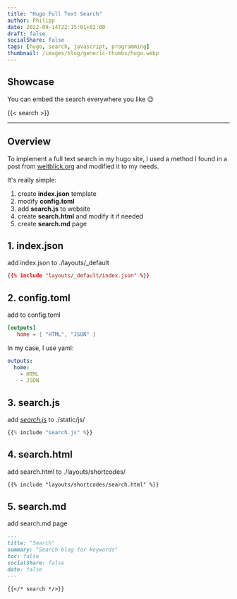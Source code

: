 ```yaml
---
title: "Hugo Full Text Search"
author: Philipp
date: 2022-09-14T22:15:01+02:00
draft: false
socialShare: false
tags: [hugo, search, javascript, programming]
thumbnail: /images/blog/generic-thumbs/hugo.webp
---
```


## Showcase
You can embed the search everywhere you like 😉

{{< search >}}
<hr>

## Overview

To implement a full text search in my hugo site, I used a method I found in a post from [weitblick.org](https://weitblick.org/post/simple-static-site-search-hugo-jamstack/) and modified it to my needs.

It's really simple:


1. create **index.json** template
2. modify **config.toml**
3. add **search.js** to website
4. create **search.html** and modify it if needed
5. create **search.md** page

## 1. index.json
add index.json to ./layouts/_default

```json
{{% include "layouts/_default/index.json" %}}
```

## 2. config.toml
add to config.toml

```toml
[outputs]
   home = [ "HTML", "JSON" ]
```

In my case, I use yaml:

```yaml
outputs:
  home:
    - HTML
    - JSON
```

## 3. search.js
add [*search.js*](search.js) to ./static/js/

```javascript
{{% include "search.js" %}}
```

## 4. search.html
add search.html to ./layouts/shortcodes/ 

```html
{{% include "layouts/shortcodes/search.html" %}}
```

## 5. search.md
add search.md page

```md
---
title: "Search"
summary: "Search blog for keywords"
toc: false
socialShare: false
date: false
---

{{</* search */>}}

```